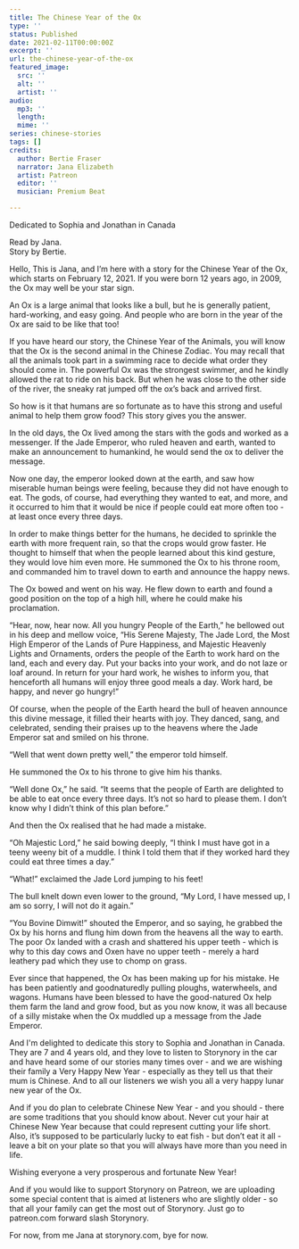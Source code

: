 ```yaml
---
title: The Chinese Year of the Ox
type: ''
status: Published
date: 2021-02-11T00:00:00Z
excerpt: ''
url: the-chinese-year-of-the-ox
featured_image:
  src: ''
  alt: ''
  artist: ''
audio:
  mp3: ''
  length: 
  mime: ''
series: chinese-stories
tags: []
credits:
  author: Bertie Fraser
  narrator: Jana Elizabeth
  artist: Patreon
  editor: ''
  musician: Premium Beat

---
```

Dedicated to Sophia and Jonathan in Canada

Read by Jana.  
Story by Bertie.

Hello, This is Jana, and I’m here with a story for the Chinese Year of the Ox, which starts on February 12, 2021. If you were born 12 years ago, in 2009, the Ox may well be your star sign.

An Ox is a large animal that looks like a bull, but he is generally patient, hard-working, and easy going. And people who are born in the year of the Ox are said to be like that too!

If you have heard our story, the Chinese Year of the Animals, you will know that the Ox is the second animal in the Chinese Zodiac. You may recall that all the animals took part in a swimming race to decide what order they should come in. The powerful Ox was the strongest swimmer, and he kindly allowed the rat to ride on his back. But when he was close to the other side of the river, the sneaky rat jumped off the ox’s back and arrived first.

So how is it that humans are so fortunate as to have this strong and useful animal to help them grow food? This story gives you the answer.

In the old days, the Ox lived among the stars with the gods and worked as a messenger. If the Jade Emperor, who ruled heaven and earth, wanted to make an announcement to humankind, he would send the ox to deliver the message.

Now one day, the emperor looked down at the earth, and saw how miserable human beings were feeling, because they did not have enough to eat. The gods, of course, had everything they wanted to eat, and more, and it occurred to him that it would be nice if people could eat more often too - at least once every three days.

In order to make things better for the humans, he decided to sprinkle the earth with more frequent rain, so that the crops would grow faster. He thought to himself that when the people learned about this kind gesture, they would love him even more. He summoned the Ox to his throne room, and commanded him to travel down to earth and announce the happy news.

The Ox bowed and went on his way. He flew down to earth and found a good position on the top of a high hill, where he could make his proclamation.

“Hear, now, hear now. All you hungry People of the Earth,” he bellowed out in his deep and mellow voice, “His Serene Majesty, The Jade Lord, the Most High Emperor of the Lands of Pure Happiness, and Majestic Heavenly Lights and Ornaments, orders the people of the Earth to work hard on the land, each and every day. Put your backs into your work, and do not laze or loaf around. In return for your hard work, he wishes to inform you, that henceforth all humans will enjoy three good meals a day. Work hard, be happy, and never go hungry!”

Of course, when the people of the Earth heard the bull of heaven announce this divine message, it filled their hearts with joy. They danced, sang, and celebrated, sending their praises up to the heavens where the Jade Emperor sat and smiled on his throne.

“Well that went down pretty well,” the emperor told himself.

He summoned the Ox to his throne to give him his thanks.

“Well done Ox,” he said. “It seems that the people of Earth are delighted to be able to eat once every three days. It’s not so hard to please them. I don’t know why I didn’t think of this plan before.”

And then the Ox realised that he had made a mistake.

“Oh Majestic Lord,” he said bowing deeply, “I think I must have got in a teeny weeny bit of a muddle. I think I told them that if they worked hard they could eat three times a day.”

“What!” exclaimed the Jade Lord jumping to his feet!

The bull knelt down even lower to the ground, “My Lord, I have messed up, I am so sorry, I will not do it again.”

“You Bovine Dimwit!” shouted the Emperor, and so saying, he grabbed the Ox by his horns and flung him down from the heavens all the way to earth. The poor Ox landed with a crash and shattered his upper teeth - which is why to this day cows and Oxen have no upper teeth - merely a hard leathery pad which they use to chomp on grass.

Ever since that happened, the Ox has been making up for his mistake. He has been patiently and goodnaturedly pulling ploughs, waterwheels, and wagons. Humans have been blessed to have the good-natured Ox help them farm the land and grow food, but as you now know, it was all because of a silly mistake when the Ox muddled up a message from the Jade Emperor.

And I'm delighted to dedicate this story to Sophia and Jonathan in Canada. They are 7 and 4 years old, and they love to listen to Storynory in the car and have heard some of our stories many times over - and we are wishing their family a Very Happy New Year - especially as they tell us that their mum is Chinese. And to all our listeners we wish you all a very happy lunar new year of the Ox.

And if you do plan to celebrate Chinese New Year - and you should - there are some traditions that you should know about. Never cut your hair at Chinese New Year because that could represent cutting your life short. Also, it’s supposed to be particularly lucky to eat fish - but don’t eat it all - leave a bit on your plate so that you will always have more than you need in life.

Wishing everyone a very prosperous and fortunate New Year!

And if you would like to support Storynory on Patreon, we are uploading some special content that is aimed at listeners who are slightly older - so that all your family can get the most out of Storynory. Just go to patreon.com forward slash Storynory.

For now, from me Jana at storynory.com, bye for now.